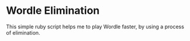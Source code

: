 # Wordle Elimination
This simple ruby script helps me to play Wordle faster, by using a process of elimination.
